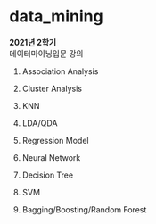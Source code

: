 # data_mining

**2021년 2학기**  
데이터마이닝입문 강의
  
  
1. Association Analysis

2. Cluster Analysis

3. KNN

4. LDA/QDA

5. Regression Model

6. Neural Network

7. Decision Tree

8. SVM

9. Bagging/Boosting/Random Forest
